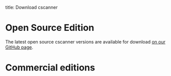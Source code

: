 title: Download cscanner

# Open Source Edition

The latest open source cscanner versions are available for download [on our GitHub page](https://github.com/janoszen/cscanner).

# Commercial editions

